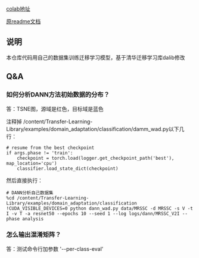 [colab地址](https://drive.google.com/file/d/1FMaKABipxM6TeDfX6Cr3SHCjUAXw5h8M/view?usp=sharing)

[原readme文档](https://github.com/thuml/Transfer-Learning-Library)

## 说明

本仓库代码用自己的数据集训练迁移学习模型，基于清华迁移学习库dalib修改

## Q&A

### 如何分析DANN方法初始数据的分布？

   答：TSNE图，源域是红色，目标域是蓝色

  注释掉 /content/Transfer-Learning-Library/examples/domain_adaptation/classification/damm_wad.py以下几行：

  ```
  # resume from the best checkpoint
  if args.phase != 'train':
      checkpoint = torch.load(logger.get_checkpoint_path('best'), map_location='cpu')
      classifier.load_state_dict(checkpoint)
  ```
  
  然后直接执行：
  
  ```
  # DANN分析自己数据集
  %cd /content/Transfer-Learning-Library/examples/domain_adaptation/classification
  !CUDA_VISIBLE_DEVICES=0 python dann_wad.py data/MRSSC -d MRSSC -s V -t I -v T -a resnet50 --epochs 10 --seed 1 --log logs/dann/MRSSC_V2I --phase analysis
  ```

### 怎么输出混淆矩阵？

   答：测试命令行加参数 '--per-class-eval'
